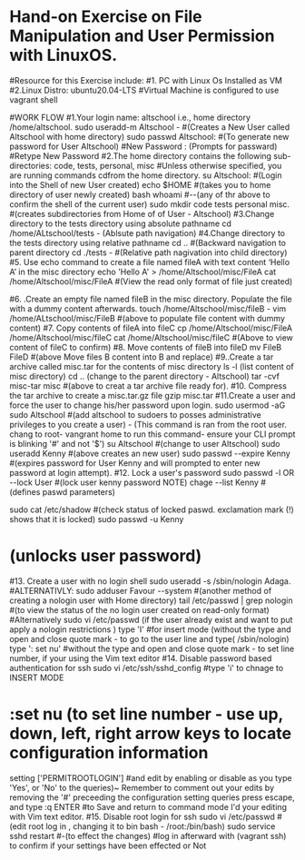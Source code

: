 # Hand-on Exercise on File Manipulation and User Permission with LinuxOS.
#Resource for this Exercise include:
#1. PC with Linux Os Installed as VM #2.Linux Distro: ubuntu20.04-LTS
#Virtual Machine is configured to use vagrant shell

#WORK FLOW
#1.Your login name: altschool i.e., home directory /home/altschool.
sudo useradd-m Altschool -
#(Creates a New User called Altschool with home directory)
sudo passwd Altschool:
#(To generate new password for User Altschool)
#New Password : (Prompts for passward)
#Retype New Password
#2.The home directory contains the following sub-directories:
code, tests, personal, misc
#Unless otherwise specified, you are running commands cdfrom the home directory.
su Altschool:
#(Login into the Shell of new User created)
echo $HOME
#(takes you to home directory of user newly created)
bash
whoami
#--(any of thr above to confirm the shell of the current user)
sudo mkdir code tests personal misc.
#(creates subdirectories from Home of of User - Altschool)
#3.Change directory to the tests directory using absolute pathname
cd /home/ALtschool/tests - (Ablsute path navigation)
#4.Change directory to the tests directory using relative pathname
cd ..
#(Backward navigation to parent directory
cd ./tests -
#(Relative path nagivation into child directory)
#5. Use echo command to create a file named fileA with text content ‘Hello A’ in the misc directory
echo &#39;Hello A&#39; &gt; /home/Altschool/misc/FileA
cat /home/Altschool/misc/FileA
#(View the read only format of file just created)

#6. .Create an empty file named fileB in the misc directory. Populate the file with a dummy content
afterwards.
touch /home/Altschool/misc/fileB -
vim /home/ALtschool/misc/FileB
#(above to populate file content with dummy content)
#7. Copy contents of fileA into fileC
cp /home/Altschool/misc/FileA /home/Altschool/misc/fileC
cat /home/Altschool/misc/fileC
#(Above to view content of fileC to confirm)
#8. Move contents of fileB into fileD
mv FileB FileD
#(above Move files B content into B and replace)
#9..Create a tar archive called misc.tar for the contents of misc directory
ls -l (list content of misc directory)
cd .. (change to the parent directory - Altschool)
tar -cvf misc-tar misc
#(above to creat a tar archive file ready for).
#10. Compress the tar archive to create a misc.tar.gz file
gzip misc.tar
#11.Create a user and force the user to change his/her password upon login.
sudo usermod -aG sudo Altschool
#(add altschool to sudoers to posses administrative privileges to you create a user) - (This command is ran
from the root user. chang to root- vangrant home to run this command- ensure your CLI prompt is blinking
&#39;#&#39; and not &#39;$&#39;)
su Altschool
#(change to user Altschool)
sudo useradd Kenny
#(above creates an new user)
sudo passwd --expire Kenny
#(expires password for User Kenny and will prompted to enter new password at login attempt).
#12. Lock a user&#39;s password
sudo passwd -l OR --lock User
#(lock user kenny password NOTE)
chage --list Kenny
#(defines paswd parameters)

sudo cat /etc/shadow
#(check status of locked paswd. exclamation mark (!) shows that it is locked)
sudo passwd -u Kenny
# (unlocks user password)
#13. Create a user with no login shell
sudo useradd -s /sbin/nologin Adaga.
#ALTERNATIVLY:
sudo adduser Favour --system
#(another method of creating a nologin user with Home directory)
tail /etc/passwd | grep nologin
#(to view the status of the no login user created on read-only format)
#Alternatively
sudo vi /etc/passwd (if the user already exist and want to put apply a nologin restrictions )
type &#39;I&#39;
#for insert mode (without the type and open and close quote mark - to go to the user line and type(
/sbin/nologin)
type &#39;: set nu&#39;
#without the type and open and close quote mark - to set line number, if your using the Vim text editor
#14. Disable password based authentication for ssh
sudo vi /etc/ssh/sshd_config
#type &#39;i&#39; to chnage to INSERT MODE
# :set nu (to set line number - use up, down, left, right arrow keys to locate configuration information
setting
[&#39;PERMITROOTLOGIN&#39;]
#and edit by enabling or disable as you type &#39;Yes&#39;, or &#39;No&#39; to the queries)~ Remember to comment out your
edits by removing the &#39;#&#39; preceeding the configuration setting queries
press escape, and type :q ENTER
#to Save and return to command mode I&#39;d your editing with Vim text editor.
#15. Disable root login for ssh
sudo vi /etc/passwd
#(edit root log in , changing it to bin bash - /root:/bin/bash)
sudo service sshd restart
#-(to effect the changes)
#log in afterward with (vagrant ssh) to confirm if your settings have been effected or Not
